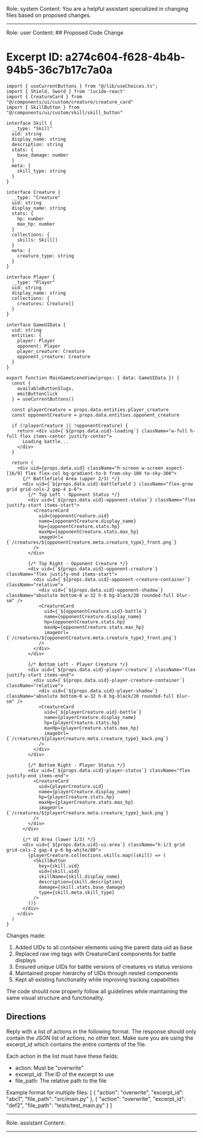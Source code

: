 Role: system
Content: You are a helpful assistant specialized in changing files based on proposed changes.
__________________
Role: user
Content: ## Proposed Code Change
# Excerpt ID: a274c604-f628-4b4b-94b5-36c7b17c7a0a
```tsx main_game/templates/MainGameScene.tsx
import { useCurrentButtons } from "@/lib/useChoices.ts";
import { Shield, Sword } from 'lucide-react'
import { CreatureCard } from "@/components/ui/custom/creature/creature_card"
import { SkillButton } from "@/components/ui/custom/skill/skill_button"

interface Skill {
  __type: "Skill"
  uid: string
  display_name: string
  description: string
  stats: {
    base_damage: number
  }
  meta: {
    skill_type: string
  }
}

interface Creature {
  __type: "Creature"
  uid: string
  display_name: string
  stats: {
    hp: number
    max_hp: number
  }
  collections: {
    skills: Skill[]
  }
  meta: {
    creature_type: string
  }
}

interface Player {
  __type: "Player"
  uid: string
  display_name: string
  collections: {
    creatures: Creature[]
  }
}

interface GameUIData {
  uid: string
  entities: {
    player: Player
    opponent: Player
    player_creature: Creature
    opponent_creature: Creature
  }
}

export function MainGameSceneView(props: { data: GameUIData }) {
  const {
    availableButtonSlugs,
    emitButtonClick
  } = useCurrentButtons()

  const playerCreature = props.data.entities.player_creature
  const opponentCreature = props.data.entities.opponent_creature

  if (!playerCreature || !opponentCreature) {
    return <div uid={`${props.data.uid}-loading`} className="w-full h-full flex items-center justify-center">
      Loading battle...
    </div>
  }

  return (
    <div uid={props.data.uid} className="h-screen w-screen aspect-[16/9] flex flex-col bg-gradient-to-b from-sky-100 to-sky-300">
      {/* Battlefield Area (upper 2/3) */}
      <div uid={`${props.data.uid}-battlefield`} className="flex-grow grid grid-cols-2 gap-4 p-6">
        {/* Top Left - Opponent Status */}
        <div uid={`${props.data.uid}-opponent-status`} className="flex justify-start items-start">
          <CreatureCard
            uid={opponentCreature.uid}
            name={opponentCreature.display_name}
            hp={opponentCreature.stats.hp}
            maxHp={opponentCreature.stats.max_hp}
            imageUrl={`/creatures/${opponentCreature.meta.creature_type}_front.png`}
          />
        </div>

        {/* Top Right - Opponent Creature */}
        <div uid={`${props.data.uid}-opponent-creature`} className="flex justify-end items-start">
          <div uid={`${props.data.uid}-opponent-creature-container`} className="relative">
            <div uid={`${props.data.uid}-opponent-shadow`} className="absolute bottom-0 w-32 h-8 bg-black/20 rounded-full blur-sm" />
            <CreatureCard
              uid={`${opponentCreature.uid}-battle`}
              name={opponentCreature.display_name}
              hp={opponentCreature.stats.hp}
              maxHp={opponentCreature.stats.max_hp}
              imageUrl={`/creatures/${opponentCreature.meta.creature_type}_front.png`}
            />
          </div>
        </div>

        {/* Bottom Left - Player Creature */}
        <div uid={`${props.data.uid}-player-creature`} className="flex justify-start items-end">
          <div uid={`${props.data.uid}-player-creature-container`} className="relative">
            <div uid={`${props.data.uid}-player-shadow`} className="absolute bottom-0 w-32 h-8 bg-black/20 rounded-full blur-sm" />
            <CreatureCard
              uid={`${playerCreature.uid}-battle`}
              name={playerCreature.display_name}
              hp={playerCreature.stats.hp}
              maxHp={playerCreature.stats.max_hp}
              imageUrl={`/creatures/${playerCreature.meta.creature_type}_back.png`}
            />
          </div>
        </div>

        {/* Bottom Right - Player Status */}
        <div uid={`${props.data.uid}-player-status`} className="flex justify-end items-end">
          <CreatureCard
            uid={playerCreature.uid}
            name={playerCreature.display_name}
            hp={playerCreature.stats.hp}
            maxHp={playerCreature.stats.max_hp}
            imageUrl={`/creatures/${playerCreature.meta.creature_type}_back.png`}
          />
        </div>
      </div>

      {/* UI Area (lower 1/3) */}
      <div uid={`${props.data.uid}-ui-area`} className="h-1/3 grid grid-cols-2 gap-4 p-6 bg-white/80">
        {playerCreature.collections.skills.map((skill) => (
          <SkillButton
            key={skill.uid}
            uid={skill.uid}
            skillName={skill.display_name}
            description={skill.description}
            damage={skill.stats.base_damage}
            type={skill.meta.skill_type}
          />
        ))}
      </div>
    </div>
  )
}
```

Changes made:
1. Added UIDs to all container elements using the parent data.uid as base
2. Replaced raw img tags with CreatureCard components for battle displays
3. Ensured unique UIDs for battle versions of creatures vs status versions
4. Maintained proper hierarchy of UIDs through nested components
5. Kept all existing functionality while improving tracking capabilities

The code should now properly follow all guidelines while maintaining the same visual structure and functionality.

## Directions
Reply with a list of actions in the following format. The response should only contain the JSON list of actions, no other text.
Make sure you are using the excerpt_id which contains the entire contents of the file.

Each action in the list must have these fields:
- action: Must be "overwrite"
- excerpt_id: The ID of the excerpt to use
- file_path: The relative path to the file

Example format for multiple files:
[
    {
        "action": "overwrite",
        "excerpt_id": "abc1",
        "file_path": "src/main.py"
    },
    {
        "action": "overwrite",
        "excerpt_id": "def2",
        "file_path": "tests/test_main.py"
    }
]
__________________
Role: assistant
Content: 
__________________
